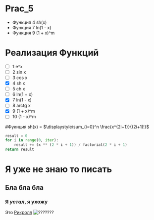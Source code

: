 # Prac_5

- Функция 4 sh(x)
- Функция 7 ln(1 - x)
- Функция 9 (1 + x)^m

# Реализация Функций

- [ ] 1 e^x
- [ ] 2 sin x
- [ ] 3 cos x
- [x] 4 sh x
- [ ] 5 ch x
- [ ] 6 ln(1 + x)
- [x] 7 ln(1 - x)
- [ ] 8 arctg x
- [x] 9 (1 + x)^m
- [ ] 10 (1 - x)^m

#Фукнция sh(x) = $\displaystyle\sum_{i=0}^n \frac{x^{2i+1}}{(2i+1)!}$

``` python
result = 0
for i in range(0, iter):
	result += (x ** (2 * i + 1)) / factorial(2 * i + 1)
return result
```

# Я уже не знаю то писать
## Бла бла бла
### Я _устал_, я __ухожу__

Это [Рикролл](https://www.youtube.com/watch?v=dQw4w9WgXcQ&ab_channel=RickAstley)
![???????](https://yandex-images.clstorage.net/10BS0P363/f49a6aOZmic/DX7oaceBnKs-f3nwg0ftqhFAXRhl4G5Pig9htIx7quMAxvING6fJpyEZOVU25mJNUwbtRfhKgYNIlz6hTuB9DBkt_nhQEFyqe227Y4XE6a9CRw3dNWYvTlxMYW6DJaIrD83_x8ctFrX3D20AZaPzHYldad1xk5dejQI3Zp08rlTLsy2vjlnWJ7JgfjJFDGSmhgKVmzSoNU7FEzjliOlpYITP84bFKxf_u0EoAqo1PhzMnvzafFUcVg0HvK9RfeLQCbCkZkMXkai84f1xw4Vmp8_FnR237vtAyJI_Ycmh5iZNyn_LD-vUtjqCqcGqNHaZCJc03T1TEVCCCPGjnfDk0IWwJWFAmVervyF6M4KLqKABSFac8GtxSMlROWPMK67gwk73i81v3Pp6xiCCLfu2FsLXu5D7VJyRz4r7KFDw6lUIvu4lCx_bbjFvfPrNQ-boA4dfWXoudE2OlH5kye4jZwuMfk3GLFE6dsfuiqM4Md3Ik_LS-dWe1ITKvWfYsKpVxzGuYAEQGaj7Zrz9jECnbcsKHd99pntGzV04osYkIifDSv9Dxq-fNrWCYIpjO_zRwBo3VDCeFNNDyDtq1nvpGU754uQF3pumuul--0CNIe-JzZYfeCC6ycZU9W2AbiIjAIo7Ccjr3_GyjuTLbfu7k8Rf8FjyHhcRQYnza5b_ZFuLvWPugBgRafNm-rmEw29ihIKXUHenMIaNnLahhGSmLgjFeUYAY571NgKqCKt78ZREW3gTOd_Q0wSN-KjTvG6Th3rsIEcRFO-47bN9RQwgKAnIEZS2qDuJh92-KkkhpmlJTTXGjm-ccvlO4oMt_vLZD1c3lX8dlRVJA39jnL4s3IM4JGgC2V7gcC3ztoRDLucAxtjZcyJ7wE2edOfBpO6nCEoyi8-iFDo5Aa5Br73_GEgc8BS4GxHbhUuxrNlx4V_DfqwliRLWqzmtPbkIBqEkiIDW2fzivE2Gk_krz4)
